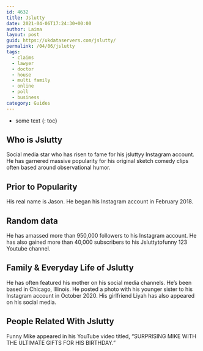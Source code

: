 ```yaml
---
id: 4632
title: Jslutty
date: 2021-04-06T17:24:30+00:00
author: Laima
layout: post
guid: https://ukdataservers.com/jslutty/
permalink: /04/06/jslutty
tags:
  - claims
  - lawyer
  - doctor
  - house
  - multi family
  - online
  - poll
  - business
category: Guides
---
```


* some text
{: toc}


## Who is Jslutty
                  
                  
                  
Social media star who has risen to fame for his jsluttyy Instagram account. He has garnered massive popularity for his original sketch comedy clips often based around observational humor.
                  
              
            
              
            
                
                
                
## Prior to Popularity
                  
                  
                  
His real name is Jason. He began his Instagram account in February 2018.
                  
              
            
              
            
                
                
                
## Random data
                  
                  
                  
He has amassed more than 950,000 followers to his Instagram account. He has also gained more than 40,000 subscribers to his Jsluttytofunny 123 Youtube channel. 
                  
              
            
              
            
                
                
                
## Family & Everyday Life of Jslutty
                  
                  
                  
He has often featured his mother on his social media channels. He&#8217;s been based in Chicago, Illinois. He posted a photo with his younger sister to his Instagram account in October 2020. His girlfriend Liyah has also appeared on his social media.
                  
              
            
              
            
                
                
                
## People Related With Jslutty
                  
                  
                  
Funny Mike appeared in his YouTube video titled, &#8220;SURPRISING MIKE WITH THE ULTIMATE GIFTS FOR HIS BIRTHDAY.&#8221;
                  
              
            
              
            
                
              
            
              
              
            
            
              
            
          
          
          